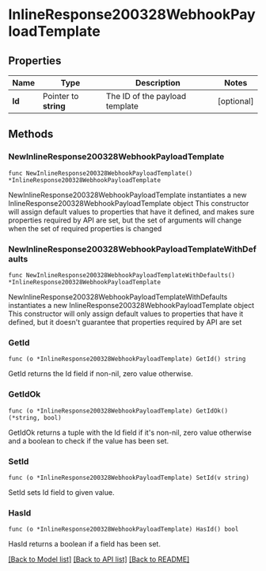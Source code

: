 # InlineResponse200328WebhookPayloadTemplate

## Properties

Name | Type | Description | Notes
------------ | ------------- | ------------- | -------------
**Id** | Pointer to **string** | The ID of the payload template | [optional] 

## Methods

### NewInlineResponse200328WebhookPayloadTemplate

`func NewInlineResponse200328WebhookPayloadTemplate() *InlineResponse200328WebhookPayloadTemplate`

NewInlineResponse200328WebhookPayloadTemplate instantiates a new InlineResponse200328WebhookPayloadTemplate object
This constructor will assign default values to properties that have it defined,
and makes sure properties required by API are set, but the set of arguments
will change when the set of required properties is changed

### NewInlineResponse200328WebhookPayloadTemplateWithDefaults

`func NewInlineResponse200328WebhookPayloadTemplateWithDefaults() *InlineResponse200328WebhookPayloadTemplate`

NewInlineResponse200328WebhookPayloadTemplateWithDefaults instantiates a new InlineResponse200328WebhookPayloadTemplate object
This constructor will only assign default values to properties that have it defined,
but it doesn't guarantee that properties required by API are set

### GetId

`func (o *InlineResponse200328WebhookPayloadTemplate) GetId() string`

GetId returns the Id field if non-nil, zero value otherwise.

### GetIdOk

`func (o *InlineResponse200328WebhookPayloadTemplate) GetIdOk() (*string, bool)`

GetIdOk returns a tuple with the Id field if it's non-nil, zero value otherwise
and a boolean to check if the value has been set.

### SetId

`func (o *InlineResponse200328WebhookPayloadTemplate) SetId(v string)`

SetId sets Id field to given value.

### HasId

`func (o *InlineResponse200328WebhookPayloadTemplate) HasId() bool`

HasId returns a boolean if a field has been set.


[[Back to Model list]](../README.md#documentation-for-models) [[Back to API list]](../README.md#documentation-for-api-endpoints) [[Back to README]](../README.md)


